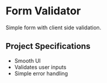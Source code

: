 # Form Validator

Simple form with client side validation.

## Project Specifications

- Smooth UI
- Validates user inputs
- Simple error handling

